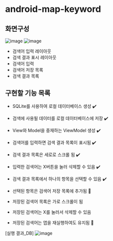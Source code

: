 # android-map-keyword

## 화면구성

![image](https://github.com/yb0x00/android-map-keyword/assets/169421565/25d472e6-fb97-497d-982c-141b38177567)
![image](https://github.com/yb0x00/android-map-keyword/assets/169421565/07c1a9e2-0f03-4e62-85ba-8b6c9677471b)

- 검색어 입력 레이아웃
- 검색 결과 표시 레이아웃
- 검색어 입력
- 검색어 저장 목록
- 검색 결과 목록


## 구현할 기능 목록
- SQLite를 사용하여 로컬 데이터베이스 생성 ✔️
- 검색에 사용될 데이터를 로컬 데이터베이스에 저장 ✔️
- View와 Model을 중재하는 ViewModel 생성 ✔️


- 검색어를 입력하면 검색 결과 목록이 표시됨 ✔️
- 검색 결과 목록은 세로로 스크롤 됨 ✔️
- 입력한 검색어는 X버튼을 눌러 삭제할 수 있음 ✔️
- 검색 결과 목록에서 하나의 항목을 선택할 수 있음 ✔️
- 선택된 항목은 검색어 저장 목록에 추가됨 🔺
- 저장된 검색어 목록은 가로 스크롤이 됨
- 저장된 검색어는 X를 눌러서 삭제할 수 있음
- 저장된 검색어는 앱을 재실행하여도 유지됨 🔺

[실행 결과_DB]
![image](https://github.com/yb0x00/android-map-keyword/assets/169421565/5deeb91a-dada-4a91-b2c8-099944dbe27f)
